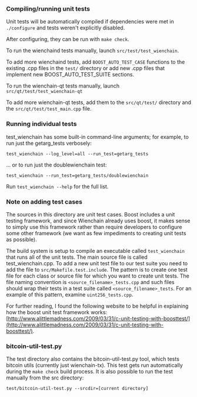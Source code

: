 ### Compiling/running unit tests

Unit tests will be automatically compiled if dependencies were met in `./configure`
and tests weren't explicitly disabled.

After configuring, they can be run with `make check`.

To run the wienchaind tests manually, launch `src/test/test_wienchain`.

To add more wienchaind tests, add `BOOST_AUTO_TEST_CASE` functions to the existing
.cpp files in the `test/` directory or add new .cpp files that
implement new BOOST_AUTO_TEST_SUITE sections.

To run the wienchain-qt tests manually, launch `src/qt/test/test_wienchain-qt`

To add more wienchain-qt tests, add them to the `src/qt/test/` directory and
the `src/qt/test/test_main.cpp` file.

### Running individual tests

test_wienchain has some built-in command-line arguments; for
example, to run just the getarg_tests verbosely:

    test_wienchain --log_level=all --run_test=getarg_tests

... or to run just the doublewienchain test:

    test_wienchain --run_test=getarg_tests/doublewienchain

Run `test_wienchain --help` for the full list.

### Note on adding test cases

The sources in this directory are unit test cases.  Boost includes a
unit testing framework, and since Wienchain already uses boost, it makes
sense to simply use this framework rather than require developers to
configure some other framework (we want as few impediments to creating
unit tests as possible).

The build system is setup to compile an executable called `test_wienchain`
that runs all of the unit tests.  The main source file is called
test_wienchain.cpp. To add a new unit test file to our test suite you need 
to add the file to `src/Makefile.test.include`. The pattern is to create 
one test file for each class or source file for which you want to create 
unit tests.  The file naming convention is `<source_filename>_tests.cpp` 
and such files should wrap their tests in a test suite 
called `<source_filename>_tests`. For an example of this pattern, 
examine `uint256_tests.cpp`.

For further reading, I found the following website to be helpful in
explaining how the boost unit test framework works:
[http://www.alittlemadness.com/2009/03/31/c-unit-testing-with-boosttest/](http://www.alittlemadness.com/2009/03/31/c-unit-testing-with-boosttest/).

### bitcoin-util-test.py

The test directory also contains the bitcoin-util-test.py tool, which tests bitcoin utils (currently just wienchain-tx). This test gets run automatically during the `make check` build process. It is also possible to run the test manually from the src directory:

```
test/bitcoin-util-test.py --srcdir=[current directory]

```